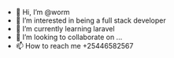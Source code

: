 - 👋 Hi, I’m @worm
- 👀 I’m interested in being a full stack developer
- 🌱 I’m currently learning laravel
- 💞️ I’m looking to collaborate on ...
- 📫 How to reach me +25446582567
<!---
goda-max/goda-max is a ✨ special ✨ repository because its `README.md` (this file) appears on your GitHub profile.
You can click the Preview link to take a look at your changes.
--->
